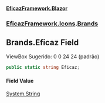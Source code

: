 #### [EficazFramework.Blazor](EficazFrameworkBlazor.md 'EficazFramework Blazor')
### [EficazFramework.Icons](EficazFrameworkBlazor.md#EficazFramework.Icons 'EficazFramework.Icons').[Brands](EficazFramework.Icons/Brands.md 'EficazFramework.Icons.Brands')

## Brands.Eficaz Field

ViewBox Sugerido: 0 0 24 24 (padrão)

```csharp
public static string Eficaz;
```

#### Field Value
[System.String](https://docs.microsoft.com/en-us/dotnet/api/System.String 'System.String')
